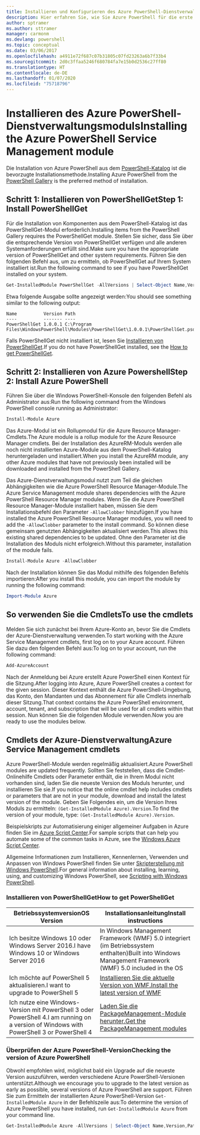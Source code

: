 ```yaml
---
title: Installieren und Konfigurieren des Azure PowerShell-Dienstverwaltungsmoduls | Microsoft-Dokumentation
description: Hier erfahren Sie, wie Sie Azure PowerShell für die erste Verwendung installieren und konfigurieren.
author: sptramer
ms.author: sttramer
manager: carmonm
ms.devlang: powershell
ms.topic: conceptual
ms.date: 03/06/2017
ms.openlocfilehash: a4911e72f687c07b31805c07fd23263a6b7f33b4
ms.sourcegitcommit: 2d0c3ffaa5246f680784fa7e15b0d2536c27ff80
ms.translationtype: HT
ms.contentlocale: de-DE
ms.lasthandoff: 01/07/2020
ms.locfileid: "75718796"
---
```

# <a name="installing-the-azure-powershell-service-management-module"></a><span data-ttu-id="6084d-103">Installieren des Azure PowerShell-Dienstverwaltungsmoduls</span><span class="sxs-lookup"><span data-stu-id="6084d-103">Installing the Azure PowerShell Service Management module</span></span>

<span data-ttu-id="6084d-104">Die Installation von Azure PowerShell aus dem [PowerShell-Katalog](https://www.powershellgallery.com/) ist die bevorzugte Installationsmethode.</span><span class="sxs-lookup"><span data-stu-id="6084d-104">Installing Azure PowerShell from the [PowerShell Gallery](https://www.powershellgallery.com/) is the preferred method of installation.</span></span>

## <a name="step-1-install-powershellget"></a><span data-ttu-id="6084d-105">Schritt 1: Installieren von PowerShellGet</span><span class="sxs-lookup"><span data-stu-id="6084d-105">Step 1: Install PowerShellGet</span></span>

<span data-ttu-id="6084d-106">Für die Installation von Komponenten aus dem PowerShell-Katalog ist das PowerShellGet-Modul erforderlich.</span><span class="sxs-lookup"><span data-stu-id="6084d-106">Installing items from the PowerShell Gallery requires the PowerShellGet module.</span></span> <span data-ttu-id="6084d-107">Stellen Sie sicher, dass Sie über die entsprechende Version von PowerShellGet verfügen und alle anderen Systemanforderungen erfüllt sind.</span><span class="sxs-lookup"><span data-stu-id="6084d-107">Make sure you have the appropriate version of PowerShellGet and other system requirements.</span></span> <span data-ttu-id="6084d-108">Führen Sie den folgenden Befehl aus, um zu ermitteln, ob PowerShellGet auf Ihrem System installiert ist.</span><span class="sxs-lookup"><span data-stu-id="6084d-108">Run the following command to see if you have PowerShellGet installed on your system.</span></span>

```powershell
Get-InstalledModule PowerShellGet -AllVersions | Select-Object Name,Version,Path
```

<span data-ttu-id="6084d-109">Etwa folgende Ausgabe sollte angezeigt werden:</span><span class="sxs-lookup"><span data-stu-id="6084d-109">You should see something similar to the following output:</span></span>

```output
Name          Version Path
----          ------- ----
PowerShellGet 1.0.0.1 C:\Program Files\WindowsPowerShell\Modules\PowerShellGet\1.0.0.1\PowerShellGet.psd1
```

<span data-ttu-id="6084d-110">Falls PowerShellGet nicht installiert ist, lesen Sie [Installieren von PowerShellGet](#how-to-get-powershellget).</span><span class="sxs-lookup"><span data-stu-id="6084d-110">If you do not have PowerShellGet installed, see the [How to get PowerShellGet](#how-to-get-powershellget).</span></span>

## <a name="step-2-install-azure-powershell"></a><span data-ttu-id="6084d-111">Schritt 2: Installieren von Azure Powershell</span><span class="sxs-lookup"><span data-stu-id="6084d-111">Step 2: Install Azure PowerShell</span></span>

<span data-ttu-id="6084d-112">Führen Sie über die Windows PowerShell-Konsole den folgenden Befehl als Administrator aus:</span><span class="sxs-lookup"><span data-stu-id="6084d-112">Run the following command from the Windows PowerShell console running as Administrator:</span></span>

```powershell
Install-Module Azure
```

<span data-ttu-id="6084d-113">Das Azure-Modul ist ein Rollupmodul für die Azure Resource Manager-Cmdlets.</span><span class="sxs-lookup"><span data-stu-id="6084d-113">The Azure module is a rollup module for the Azure Resource Manager cmdlets.</span></span> <span data-ttu-id="6084d-114">Bei der Installation des AzureRM-Moduls werden alle noch nicht installierten Azure-Module aus dem PowerShell-Katalog heruntergeladen und installiert.</span><span class="sxs-lookup"><span data-stu-id="6084d-114">When you install the AzureRM module, any other Azure modules that have not previously been installed will be downloaded and installed from the PowerShell Gallery.</span></span>

<span data-ttu-id="6084d-115">Das Azure-Dienstverwaltungsmodul nutzt zum Teil die gleichen Abhängigkeiten wie die Azure PowerShell Resource Manager-Module.</span><span class="sxs-lookup"><span data-stu-id="6084d-115">The Azure Service Management module shares dependencies with the Azure PowerShell Resource Manager modules.</span></span> <span data-ttu-id="6084d-116">Wenn Sie die Azure PowerShell Resource Manager-Module installiert haben, müssen Sie dem Installationsbefehl den Parameter `-AllowClobber` hinzufügen.</span><span class="sxs-lookup"><span data-stu-id="6084d-116">If you have installed the Azure PowerShell Resource Manager modules, you will need to add the `-AllowClobber` parameter to the install command.</span></span> <span data-ttu-id="6084d-117">So können diese gemeinsam genutzten Abhängigkeiten aktualisiert werden.</span><span class="sxs-lookup"><span data-stu-id="6084d-117">This allows this existing shared dependencies to be updated.</span></span> <span data-ttu-id="6084d-118">Ohne den Parameter ist die Installation des Moduls nicht erfolgreich.</span><span class="sxs-lookup"><span data-stu-id="6084d-118">Without this parameter, installation of the module fails.</span></span>

```powershell
Install-Module Azure -AllowClobber
```

<span data-ttu-id="6084d-119">Nach der Installation können Sie das Modul mithilfe des folgenden Befehls importieren:</span><span class="sxs-lookup"><span data-stu-id="6084d-119">After you install this module, you can import the module by running the following command:</span></span>

```powershell
Import-Module Azure
```

## <a name="to-use-the-cmdlets"></a><span data-ttu-id="6084d-120">So verwenden Sie die Cmdlets</span><span class="sxs-lookup"><span data-stu-id="6084d-120">To use the cmdlets</span></span>

<span data-ttu-id="6084d-121">Melden Sie sich zunächst bei Ihrem Azure-Konto an, bevor Sie die Cmdlets der Azure-Dienstverwaltung verwenden.</span><span class="sxs-lookup"><span data-stu-id="6084d-121">To start working with the Azure Service Management cmdlets, first log on to your Azure account.</span></span> <span data-ttu-id="6084d-122">Führen Sie dazu den folgenden Befehl aus:</span><span class="sxs-lookup"><span data-stu-id="6084d-122">To log on to your account, run the following command:</span></span>

```powershell
Add-AzureAccount
```

<span data-ttu-id="6084d-123">Nach der Anmeldung bei Azure erstellt Azure PowerShell einen Kontext für die Sitzung.</span><span class="sxs-lookup"><span data-stu-id="6084d-123">After logging into Azure, Azure PowerShell creates a context for the given session.</span></span> <span data-ttu-id="6084d-124">Dieser Kontext enthält die Azure PowerShell-Umgebung, das Konto, den Mandanten und das Abonnement für alle Cmdlets innerhalb dieser Sitzung.</span><span class="sxs-lookup"><span data-stu-id="6084d-124">That context contains the Azure PowerShell environment, account, tenant, and subscription that will be used for all cmdlets within that session.</span></span> <span data-ttu-id="6084d-125">Nun können Sie die folgenden Module verwenden.</span><span class="sxs-lookup"><span data-stu-id="6084d-125">Now you are ready to use the modules below.</span></span>

## <a name="azure-service-management-cmdlets"></a><span data-ttu-id="6084d-126">Cmdlets der Azure-Dienstverwaltung</span><span class="sxs-lookup"><span data-stu-id="6084d-126">Azure Service Management cmdlets</span></span>

<span data-ttu-id="6084d-127">Azure PowerShell-Module werden regelmäßig aktualisiert.</span><span class="sxs-lookup"><span data-stu-id="6084d-127">Azure PowerShell modules are updated frequently.</span></span> <span data-ttu-id="6084d-128">Sollten Sie feststellen, dass die Cmdlet-Onlinehilfe Cmdlets oder Parameter enthält, die in Ihrem Modul nicht vorhanden sind, laden Sie die neueste Version des Moduls herunter, und installieren Sie sie.</span><span class="sxs-lookup"><span data-stu-id="6084d-128">If you notice that the online cmdlet help includes cmdlets or parameters that are not in your module, download and install the latest version of the module.</span></span> <span data-ttu-id="6084d-129">Geben Sie Folgendes ein, um die Version Ihres Moduls zu ermitteln: `(Get-InstalledModule Azure).Version`.</span><span class="sxs-lookup"><span data-stu-id="6084d-129">To find the version of your module, type: `(Get-InstalledModule Azure).Version`.</span></span>

<span data-ttu-id="6084d-130">Beispielskripts zur Automatisierung einiger allgemeiner Aufgaben in Azure finden Sie im [Azure Script Center](http://www.windowsazure.com/documentation/scripts/).</span><span class="sxs-lookup"><span data-stu-id="6084d-130">For sample scripts that can help you automate some of the common tasks in Azure, see the [Windows Azure Script Center](http://www.windowsazure.com/documentation/scripts/).</span></span>

<span data-ttu-id="6084d-131">Allgemeine Informationen zum Installieren, Kennenlernen, Verwenden und Anpassen von Windows PowerShell finden Sie unter [Skripterstellung mit Windows PowerShell](https://go.microsoft.com/fwlink/p/?linkid=320210).</span><span class="sxs-lookup"><span data-stu-id="6084d-131">For general information about installing, learning, using, and customizing Windows PowerShell, see [Scripting with Windows PowerShell](https://go.microsoft.com/fwlink/p/?linkid=320210).</span></span>

### <a name="how-to-get-powershellget"></a><span data-ttu-id="6084d-132">Installieren von PowerShellGet</span><span class="sxs-lookup"><span data-stu-id="6084d-132">How to get PowerShellGet</span></span>

|<span data-ttu-id="6084d-133">Betriebssystemversion</span><span class="sxs-lookup"><span data-stu-id="6084d-133">OS Version</span></span>|<span data-ttu-id="6084d-134">Installationsanleitung</span><span class="sxs-lookup"><span data-stu-id="6084d-134">Install instructions</span></span>|
|---|---|
|<span data-ttu-id="6084d-135">Ich besitze Windows 10 oder Windows Server 2016.</span><span class="sxs-lookup"><span data-stu-id="6084d-135">I have Windows 10 or Windows Server 2016</span></span>|<span data-ttu-id="6084d-136">In Windows Management Framework (WMF) 5.0 integriert (im Betriebssystem enthalten)</span><span class="sxs-lookup"><span data-stu-id="6084d-136">Built into Windows Management Framework (WMF) 5.0 included in the OS</span></span>|
|<span data-ttu-id="6084d-137">Ich möchte auf PowerShell 5 aktualisieren.</span><span class="sxs-lookup"><span data-stu-id="6084d-137">I want to upgrade to PowerShell 5</span></span>|[<span data-ttu-id="6084d-138">Installieren Sie die aktuelle Version von WMF.</span><span class="sxs-lookup"><span data-stu-id="6084d-138">Install the latest version of WMF</span></span>](https://www.microsoft.com/download/details.aspx?id=54616)|
|<span data-ttu-id="6084d-139">Ich nutze eine Windows-Version mit PowerShell 3 oder PowerShell 4.</span><span class="sxs-lookup"><span data-stu-id="6084d-139">I am running on a version of Windows with PowerShell 3 or PowerShell 4</span></span>|[<span data-ttu-id="6084d-140">Laden Sie die PackageManagement-Module herunter.</span><span class="sxs-lookup"><span data-stu-id="6084d-140">Get the PackageManagement modules</span></span>](https://go.microsoft.com/fwlink/?LinkID=746217)|

<div id="helpmechoose"/>

### <a name="checking-the-version-of-azure-powershell"></a><span data-ttu-id="6084d-141">Überprüfen der Azure PowerShell-Version</span><span class="sxs-lookup"><span data-stu-id="6084d-141">Checking the version of Azure PowerShell</span></span>

<span data-ttu-id="6084d-142">Obwohl empfohlen wird, möglichst bald ein Upgrade auf die neueste Version auszuführen, werden verschiedene Azure PowerShell-Versionen unterstützt.</span><span class="sxs-lookup"><span data-stu-id="6084d-142">Although we encourage you to upgrade to the latest version as early as possible, several versions of Azure PowerShell are support.</span></span> <span data-ttu-id="6084d-143">Führen Sie zum Ermitteln der installierten Azure PowerShell-Version `Get-InstalledModule Azure` in der Befehlszeile aus:</span><span class="sxs-lookup"><span data-stu-id="6084d-143">To determine the version of Azure PowerShell you have installed, run `Get-InstalledModule Azure` from your command line.</span></span>

```powershell
Get-InstalledModule Azure -AllVersions | Select-Object Name,Version,Path
```
